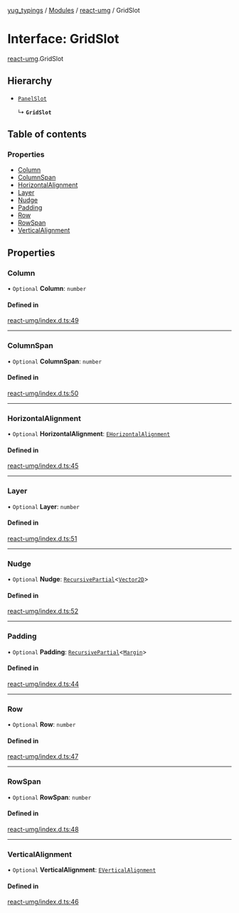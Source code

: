 [yug_typings](../README.md) / [Modules](../modules.md) / [react-umg](../modules/react_umg.md) / GridSlot

# Interface: GridSlot

[react-umg](../modules/react_umg.md).GridSlot

## Hierarchy

- [`PanelSlot`](react_umg.PanelSlot.md)

  ↳ **`GridSlot`**

## Table of contents

### Properties

- [Column](react_umg.GridSlot.md#column)
- [ColumnSpan](react_umg.GridSlot.md#columnspan)
- [HorizontalAlignment](react_umg.GridSlot.md#horizontalalignment)
- [Layer](react_umg.GridSlot.md#layer)
- [Nudge](react_umg.GridSlot.md#nudge)
- [Padding](react_umg.GridSlot.md#padding)
- [Row](react_umg.GridSlot.md#row)
- [RowSpan](react_umg.GridSlot.md#rowspan)
- [VerticalAlignment](react_umg.GridSlot.md#verticalalignment)

## Properties

### Column

• `Optional` **Column**: `number`

#### Defined in

[react-umg/index.d.ts:49](https://github.com/YugMetaverse/yug_typings/blob/b7d9b19/react-umg/index.d.ts#L49)

___

### ColumnSpan

• `Optional` **ColumnSpan**: `number`

#### Defined in

[react-umg/index.d.ts:50](https://github.com/YugMetaverse/yug_typings/blob/b7d9b19/react-umg/index.d.ts#L50)

___

### HorizontalAlignment

• `Optional` **HorizontalAlignment**: [`EHorizontalAlignment`](../enums/ue_ue.EHorizontalAlignment.md)

#### Defined in

[react-umg/index.d.ts:45](https://github.com/YugMetaverse/yug_typings/blob/b7d9b19/react-umg/index.d.ts#L45)

___

### Layer

• `Optional` **Layer**: `number`

#### Defined in

[react-umg/index.d.ts:51](https://github.com/YugMetaverse/yug_typings/blob/b7d9b19/react-umg/index.d.ts#L51)

___

### Nudge

• `Optional` **Nudge**: [`RecursivePartial`](../modules/react_umg.md#recursivepartial)<[`Vector2D`](../classes/ue_ue_s.Vector2D.md)\>

#### Defined in

[react-umg/index.d.ts:52](https://github.com/YugMetaverse/yug_typings/blob/b7d9b19/react-umg/index.d.ts#L52)

___

### Padding

• `Optional` **Padding**: [`RecursivePartial`](../modules/react_umg.md#recursivepartial)<[`Margin`](../classes/ue_ue.Margin.md)\>

#### Defined in

[react-umg/index.d.ts:44](https://github.com/YugMetaverse/yug_typings/blob/b7d9b19/react-umg/index.d.ts#L44)

___

### Row

• `Optional` **Row**: `number`

#### Defined in

[react-umg/index.d.ts:47](https://github.com/YugMetaverse/yug_typings/blob/b7d9b19/react-umg/index.d.ts#L47)

___

### RowSpan

• `Optional` **RowSpan**: `number`

#### Defined in

[react-umg/index.d.ts:48](https://github.com/YugMetaverse/yug_typings/blob/b7d9b19/react-umg/index.d.ts#L48)

___

### VerticalAlignment

• `Optional` **VerticalAlignment**: [`EVerticalAlignment`](../enums/ue_ue.EVerticalAlignment.md)

#### Defined in

[react-umg/index.d.ts:46](https://github.com/YugMetaverse/yug_typings/blob/b7d9b19/react-umg/index.d.ts#L46)

